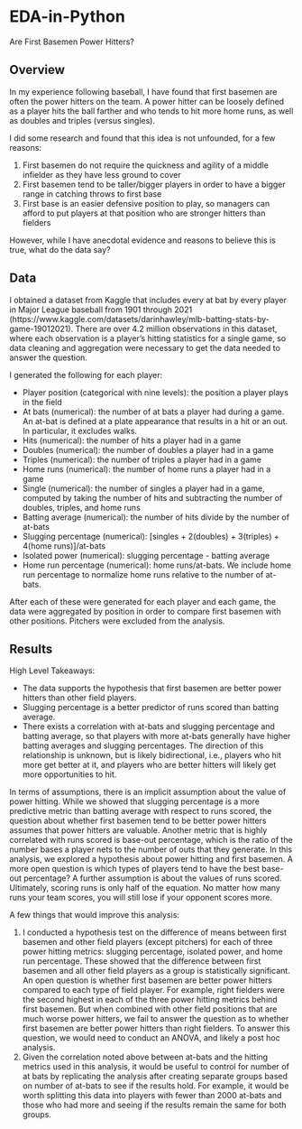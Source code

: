 # EDA-in-Python
Are First Basemen Power Hitters?

<h2>Overview</h2>
<p>In my experience following baseball, I have found that first basemen are often the power hitters on the team.  A power hitter can be loosely defined as a player hits the ball farther and who tends to hit more home runs, as well as doubles and triples (versus singles).</p>

I did some research and found that this idea is not unfounded, for a few reasons:
1. First basemen do not require the quickness and agility of a middle infielder as they have less ground to cover
2. First basemen tend to be taller/bigger players in order to have a bigger range in catching throws to first base
3.  First base is an easier defensive position to play, so managers can afford to put players at that position who are stronger hitters than fielders

However, while I have anecdotal evidence and reasons to believe this is true, what do the data say?

<h2>Data</h2>
<p>I obtained a dataset from Kaggle that includes every at bat by every player in Major League baseball from 1901 through 2021 (https://www.kaggle.com/datasets/darinhawley/mlb-batting-stats-by-game-19012021).  There are over 4.2 million observations in this dataset, where each observation is a player’s hitting statistics for a single game, so data cleaning and aggregation were necessary to get the data needed to answer the question.</p>

I generated the following for each player:
- Player position (categorical with nine levels): the position a player plays in the field
- At bats (numerical): the number of at bats a player had during a game.  An at-bat is defined at a plate appearance that results in a hit or an out.  In particular, it excludes walks.
- Hits (numerical): the number of hits a player had in a game
- Doubles (numerical): the number of doubles a player had in a game
- Triples (numerical): the number of triples a player had in a game
- Home runs (numerical): the number of home runs a player had in a game
- Single (numerical): the number of singles a player had in a game, computed by taking the number of hits and subtracting the number of doubles, triples, and home runs
- Batting average (numerical): the number of hits divide by the number of at-bats
- Slugging percentage (numerical): [singles + 2(doubles) + 3(triples) + 4(home runs)]/at-bats
- Isolated power (numerical): slugging percentage - batting average
- Home run percentage (numerical): home runs/at-bats.  We include home run percentage to normalize home runs relative to the number of at-bats.

After each of these were generated for each player and each game, the data were aggregated by position in order to compare first basemen with other positions.  Pitchers were excluded from the analysis.


<h2>Results</h2>

High Level Takeaways:
- The data supports the hypothesis that first basemen are better power hitters than other field players.
- Slugging percentage is a better predictor of runs scored than batting average.
- There exists a correlation with at-bats and slugging percentage and batting average, so that players with more at-bats generally have higher batting averages and slugging percentages.  The direction of this relationship is unknown, but is likely bidirectional, i.e., players who hit more get better at it, and players who are better hitters will likely get more opportunities to hit.  

<p>In terms of assumptions, there is an implicit assumption about the value of power hitting.  While we showed that slugging percentage is a more predictive metric than batting average with respect to runs scored, the question about whether first basemen tend to be better power hitters assumes that power hitters are valuable.  Another metric that is highly correlated with runs scored is base-out percentage, which is the ratio of the number bases a player nets to the number of outs that they generate.  In this analysis, we explored a hypothesis about power hitting and first basemen.  A more open question is which types of players tend to have the best base-out percentage?  A further assumption is about the values of runs scored.  Ultimately, scoring runs is only half of the equation.  No matter how many runs your team scores, you will still lose if your opponent scores more.  </p>

A few things that would improve this analysis:
1.	I conducted a hypothesis test on the difference of means between first basemen and other field players (except pitchers) for each of three power hitting metrics: slugging percentage, isolated power, and home run percentage.  These showed that the difference between first basemen and all other field players as a group is statistically significant.  An open question is whether first basemen are better power hitters compared to each type of field player.  For example, right fielders were the second highest in each of the three power hitting metrics behind first basemen.  But when combined with other field positions that are much worse power hitters, we fail to answer the question as to whether first basemen are better power hitters than right fielders.  To answer this question, we would need to conduct an ANOVA, and likely a post hoc analysis.
2.	Given the correlation noted above between at-bats and the hitting metrics used in this analysis, it would be useful to control for number of at bats by replicating the analysis after creating separate groups based on number of at-bats to see if the results hold.  For example, it would be worth splitting this data into players with fewer than 2000 at-bats and those who had more and seeing if the results remain the same for both groups.

